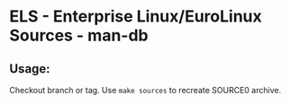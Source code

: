 # ELS - Enterprise Linux/EuroLinux Sources - man-db
 
## Usage:
  Checkout branch or tag. Use `make sources` to recreate  SOURCE0 archive.
